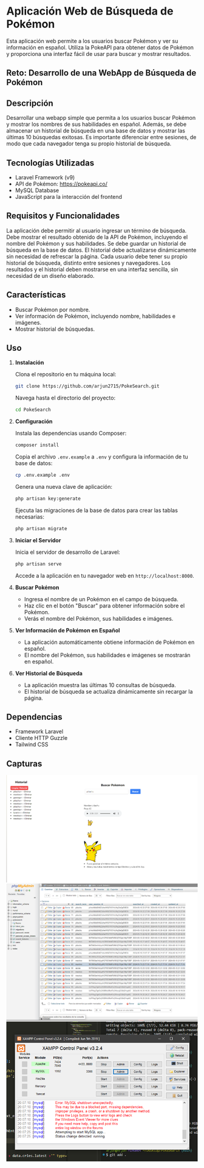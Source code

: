 
<!--[![wakatime](https://wakatime.com/badge/user/018b84fc-1805-4419-a27d-a5484b979e0e/project/ea11e7b0-f324-4d43-bc7d-a4af3fa50784.svg)](https://wakatime.com/badge/user/018b84fc-1805-4419-a27d-a5484b979e0e/project/ea11e7b0-f324-4d43-bc7d-a4af3fa50784)
-->
# Aplicación Web de Búsqueda de Pokémon

Esta aplicación web permite a los usuarios buscar Pokémon y ver su información en español. Utiliza la PokeAPI para obtener datos de Pokémon y proporciona una interfaz fácil de usar para buscar y mostrar resultados.

##  Reto: Desarrollo de una WebApp de Búsqueda de Pokémon

## Descripción
Desarrollar una webapp simple que permita a los usuarios buscar Pokémon y mostrar los nombres de sus habilidades en español. Además, se debe almacenar un historial de búsqueda en una base de datos y mostrar las últimas 10 búsquedas exitosas. Es importante diferenciar entre sesiones, de modo que cada navegador tenga su propio historial de búsqueda.

## Tecnologías Utilizadas
- Laravel Framework (v9)
- API de Pokémon: https://pokeapi.co/
- MySQL Database
- JavaScript para la interacción del frontend

## Requisitos y Funcionalidades
La aplicación debe permitir al usuario ingresar un término de búsqueda.
Debe mostrar el resultado obtenido de la API de Pokémon, incluyendo el nombre del Pokémon y sus habilidades.
Se debe guardar un historial de búsqueda en la base de datos.
El historial debe actualizarse dinámicamente sin necesidad de refrescar la página.
Cada usuario debe tener su propio historial de búsqueda, distinto entre sesiones y navegadores.
Los resultados y el historial deben mostrarse en una interfaz sencilla, sin necesidad de un diseño elaborado.

## Características

- Buscar Pokémon por nombre.
- Ver información de Pokémon, incluyendo nombre, habilidades e imágenes.
- Mostrar historial de búsquedas.

## Uso

1. **Instalación**

   Clona el repositorio en tu máquina local:

   ```bash
   git clone https://github.com/arjun2715/PokeSearch.git
   ```

   Navega hasta el directorio del proyecto:

   ```bash
   cd PokeSearch
   ```

2. **Configuración**

   Instala las dependencias usando Composer:

   ```bash
   composer install
   ```

   Copia el archivo `.env.example` a `.env` y configura la información de tu base de datos:

   ```bash
   cp .env.example .env
   ```

   Genera una nueva clave de aplicación:

   ```bash
   php artisan key:generate
   ```

   Ejecuta las migraciones de la base de datos para crear las tablas necesarias:

   ```bash
   php artisan migrate
   ```

3. **Iniciar el Servidor**

   Inicia el servidor de desarrollo de Laravel:

   ```bash
   php artisan serve
   ```

   Accede a la aplicación en tu navegador web en `http://localhost:8000`.

4. **Buscar Pokémon**

   - Ingresa el nombre de un Pokémon en el campo de búsqueda.
   - Haz clic en el botón "Buscar" para obtener información sobre el Pokémon.
   - Verás el nombre del Pokémon, sus habilidades e imágenes.

5. **Ver Información de Pokémon en Español**

   - La aplicación automáticamente obtiene información de Pokémon en español.
   - El nombre del Pokémon, sus habilidades e imágenes se mostrarán en español.

6. **Ver Historial de Búsqueda**

   - La aplicación muestra las últimas 10 consultas de búsqueda.
   - El historial de búsqueda se actualiza dinámicamente sin recargar la página.

## Dependencias

- Framework Laravel
- Cliente HTTP Guzzle
- Tailwind CSS

## Capturas 
![alt text](image.png)
![alt text](image-1.png)
![alt text](image-2.png)
